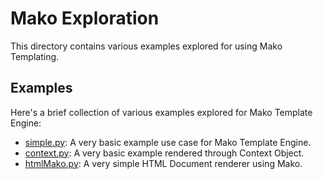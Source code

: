# Mako Exploration

This directory contains various examples explored for using Mako Templating.

## Examples

Here's a brief collection of various examples explored for Mako Template Engine:

* [simple.py](simple.py): A very basic example use case for Mako Template Engine.
* [context.py](context.py): A very basic example rendered through Context Object.
* [htmlMako.py](htmlMako.py): A very simple HTML Document renderer using Mako.

